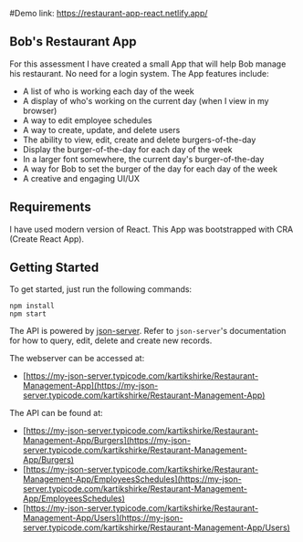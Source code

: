 #Demo link: https://restaurant-app-react.netlify.app/

## Bob's Restaurant App

For this assessment I have created a small App that will help Bob manage his restaurant. No need for a login system. The App features include:

* A list of who is working each day of the week
* A display of who's working on the current day (when I view in my browser)
* A way to edit employee schedules
* A way to create, update, and delete users
* The ability to view, edit, create and delete burgers-of-the-day
* Display the burger-of-the-day for each day of the week
* In a larger font somewhere, the current day's burger-of-the-day
* A way for Bob to set the burger of the day for each day of the week
* A creative and engaging UI/UX

## Requirements

I have used modern version of React. This App was bootstrapped with CRA (Create React App). 


## Getting Started

To get started, just run the following commands:

```
npm install
npm start
```

The API is powered by [json-server](https://github.com/typicode/json-server). Refer to `json-server`'s documentation for how to query, edit, delete and create new records. 

The webserver can be accessed at:

- [https://my-json-server.typicode.com/kartikshirke/Restaurant-Management-App](https://my-json-server.typicode.com/kartikshirke/Restaurant-Management-App)

The API can be found at:

- [https://my-json-server.typicode.com/kartikshirke/Restaurant-Management-App/Burgers](https://my-json-server.typicode.com/kartikshirke/Restaurant-Management-App/Burgers)
- [https://my-json-server.typicode.com/kartikshirke/Restaurant-Management-App/EmployeesSchedules](https://my-json-server.typicode.com/kartikshirke/Restaurant-Management-App/EmployeesSchedules)
- [https://my-json-server.typicode.com/kartikshirke/Restaurant-Management-App/Users](https://my-json-server.typicode.com/kartikshirke/Restaurant-Management-App/Users)


